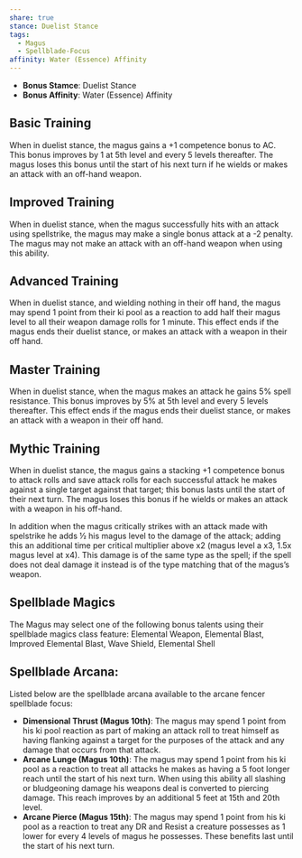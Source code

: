 ```yaml
---
share: true
stance: Duelist Stance
tags:
  - Magus
  - Spellblade-Focus
affinity: Water (Essence) Affinity
---
```

- **Bonus Stamce**: Duelist Stance 
- **Bonus Affinity**: Water (Essence) Affinity

## Basic Training
When in duelist stance, the magus gains a +1 competence bonus to AC. This bonus improves by 1 at 5th level and every 5 levels thereafter. The magus loses this bonus until the start of his next turn if he wields or makes an attack with an off-hand weapon.
## Improved Training
When in duelist stance, when the magus successfully hits with an attack using spellstrike, the magus may make a single bonus attack at a -2 penalty. The magus may not make an attack with an off-hand weapon when using this ability.
## Advanced Training
When in duelist stance, and wielding nothing in their off hand, the magus may spend 1 point from their ki pool as a reaction to add half their magus level to all their weapon damage rolls for 1 minute. This effect ends if the magus ends their duelist stance, or makes an attack with a weapon in their off hand.
## Master Training
When in duelist stance, when the magus makes an attack he gains 5% spell resistance. This bonus improves by 5% at 5th level and every 5 levels thereafter. This effect ends if the magus ends their duelist stance, or makes an attack with a weapon in their off hand.
## Mythic Training
When in duelist stance, the magus gains a stacking +1 competence bonus to attack rolls and save attack rolls for each successful attack he makes against a single target against that target; this bonus lasts until the start of their next turn. The magus loses this bonus if he wields or makes an attack with a weapon in his off-hand.

In addition when the magus critically strikes with an attack made with spelstrike he adds ½ his magus level to the damage of the attack; adding this an additional time per critical multiplier above x2 (magus level a x3, 1.5x magus level at x4). This damage is of the same type as the spell; if the spell does not deal damage it instead is of the type matching that of the magus’s weapon.
## Spellblade Magics
The Magus may select one of the following bonus talents using their spellblade magics class feature: Elemental Weapon, Elemental Blast, Improved Elemental Blast, Wave Shield, Elemental Shell
## Spellblade Arcana:
Listed below are the spellblade arcana available to the arcane fencer spellblade focus:

- **Dimensional Thrust (Magus 10th)**: The magus may spend 1 point from his ki pool reaction as part of making an attack roll to treat himself as having flanking against a target for the purposes of the attack and any damage that occurs from that attack.
- **Arcane Lunge (Magus 10th)**: The magus may spend 1 point from his ki pool as a reaction to treat all attacks he makes as having a 5 foot longer reach until the start of his next turn. When using this ability all slashing or bludgeoning damage his weapons deal is converted to piercing damage. This reach improves by an additional 5 feet at 15th and 20th level.
- **Arcane Pierce (Magus 15th)**: The magus may spend 1 point from his ki pool as a reaction to treat any DR and Resist a creature possesses as 1 lower for every 4 levels of magus he possesses. These benefits last until the start of his next turn.